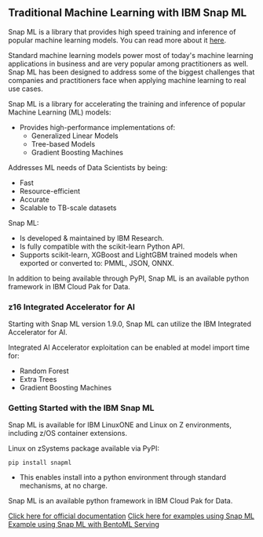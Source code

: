 ## Traditional Machine Learning with IBM Snap ML

Snap ML is a library that provides high speed training and inference of popular machine learning models. You can read more about it [here](https://www.zurich.ibm.com/snapml/).

Standard machine learning models power most of today's machine learning applications in business and are very popular among practitioners as well. Snap ML has been designed to address some of the biggest challenges that companies and practitioners face when applying machine learning to real use cases.

Snap ML is a library for accelerating the training and inference of popular Machine Learning (ML) models:

- Provides high-performance implementations of:
  - Generalized Linear Models
  - Tree-based Models
  - Gradient Boosting Machines

Addresses ML needs of Data Scientists by being:

- Fast
- Resource-efficient
- Accurate
- Scalable to TB-scale datasets

Snap ML:

- Is developed & maintained by IBM Research. 
- Is fully compatible with the scikit-learn Python API.
- Supports scikit-learn, XGBoost and LightGBM trained models when exported or converted to: PMML, JSON, ONNX. 

In addition to being available through PyPI, Snap ML is an available python framework in IBM Cloud Pak for Data. 

### z16 Integrated Accelerator for AI ###

Starting with Snap ML version 1.9.0, Snap ML can utilize the IBM Integrated Accelerator for AI. 

Integrated AI Accelerator exploitation can be enabled at model import time for:

- Random Forest
- Extra Trees
- Gradient Boosting Machines


### Getting Started with the IBM Snap ML ###

Snap ML is available for IBM LinuxONE and Linux on Z environments, including z/OS container extensions. 

Linux on zSystems package available via PyPI:
```
pip install snapml 
```
- This enables install into a python environment through standard mechanisms, at no charge. 

Snap ML is an available python framework in IBM Cloud Pak for Data.  

[Click here for official documentation](https://snapml.readthedocs.io/en/latest/)
[Click here for examples using Snap ML](https://github.com/IBM/snapml-examples)
[Example using Snap ML with BentoML Serving](https://github.com/IBM/snapml-examples/tree/main/examples/inference/random_forest/bentoml)
